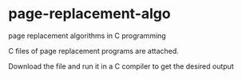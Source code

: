 # page-replacement-algo
page replacement algorithms in C programming

C files of page replacement programs are attached.

Download the file and run it in a C compiler to get the desired output
